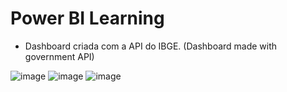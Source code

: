 # Power BI Learning
* Dashboard criada com a API do IBGE. (Dashboard made with government API)

![image](https://user-images.githubusercontent.com/88154429/157864703-f2a37a49-19ae-4a2f-b5e4-06b9faaaf0d6.png)
![image](https://user-images.githubusercontent.com/88154429/157864720-baea0c8d-c9d6-4ab6-b516-a29918be9b5d.png)
![image](https://user-images.githubusercontent.com/88154429/157864734-50f175d9-b253-45b9-8916-dee5998a72b7.png)
 

 
